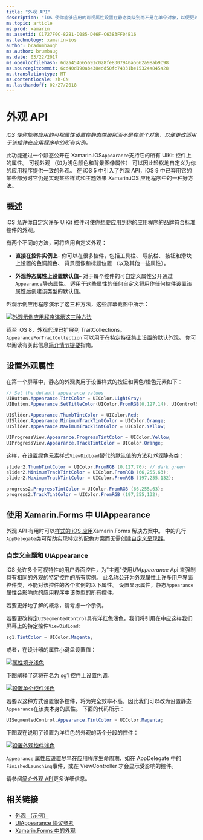 ```yaml
---
title: "外观 API"
description: "iOS 使你能够应用的可视属性设置在静态类级别而不是在单个对象，以便更改适用于该控件在应用程序中的所有实例。"
ms.topic: article
ms.prod: xamarin
ms.assetid: C1727F0C-82B1-D085-D46F-C6383FF04B16
ms.technology: xamarin-ios
author: bradumbaugh
ms.author: brumbaug
ms.date: 03/22/2017
ms.openlocfilehash: 6d2a454665691c028fe8307940a5662a98ab9c98
ms.sourcegitcommit: 6cd40d190abe38edd50fc74331be15324a845a28
ms.translationtype: MT
ms.contentlocale: zh-CN
ms.lasthandoff: 02/27/2018
---
```

# <a name="appearance-api"></a>外观 API

_iOS 使你能够应用的可视属性设置在静态类级别而不是在单个对象，以便更改适用于该控件在应用程序中的所有实例。_

此功能通过一个静态公开在 Xamarin.iOS`Appearance`支持它的所有 UIKit 控件上的属性。 可视外观 （如为浅色颜色和背景图像属性） 可以因此轻松地自定义为你的应用程序提供一致的外观。 在 iOS 5 中引入了外观 API，iOS 9 中已弃用它的某些部分时它仍是实现某些样式和主题效果 Xamarin.iOS 应用程序中的一种好方法。

## <a name="overview"></a>概述

iOS 允许你自定义许多 UIKit 控件可使你想要应用到你的应用程序的品牌符合标准控件的外观。

有两个不同的方法，可将应用自定义外观：

- **直接在控件实例上**– 你可以在很多控件，包括工具栏、 导航栏、 按钮和滑块上设置的色调颜色、 背景图像和标题位置 （以及其他一些属性）。

- **外观静态属性上设置默认值**– 对于每个控件的可自定义属性公开通过`Appearance`静态属性。 适用于这些属性的任何自定义将用作任何控件设置该属性后创建该类型的默认值。

外观示例应用程序演示了这三种方法，这些屏幕截图中所示：

 [ ![](introduction-to-the-appearance-api-images/appearance01.png "外观示例应用程序演示这三种方法")](introduction-to-the-appearance-api-images/appearance01.png)

截至 iOS 8，外观代理已扩展到 TraitCollections。
 `AppearanceForTraitCollection` 可以用于在特定特征集上设置的默认外观。 你可以阅读有关此信息[简介情节提要](~/ios/user-interface/storyboards/unified-storyboards.md)指南。


## <a name="setting-appearance-properties"></a>设置外观属性

在第一个屏幕中，静态的外观类用于设置样式的按钮和黄色/橙色元素如下：

```csharp
// Set the default appearance values
UIButton.Appearance.TintColor = UIColor.LightGray;
UIButton.Appearance.SetTitleColor(UIColor.FromRGB(0,127,14), UIControlState.Normal);

UISlider.Appearance.ThumbTintColor = UIColor.Red;
UISlider.Appearance.MinimumTrackTintColor = UIColor.Orange;
UISlider.Appearance.MaximumTrackTintColor = UIColor.Yellow;

UIProgressView.Appearance.ProgressTintColor = UIColor.Yellow;
UIProgressView.Appearance.TrackTintColor = UIColor.Orange;
```

这样，在设置绿色元素样式`ViewDidLoad`替代的默认值的方法和*外观*静态类：

```csharp
slider2.ThumbTintColor = UIColor.FromRGB (0,127,70); // dark green
slider2.MinimumTrackTintColor = UIColor.FromRGB (66,255,63);
slider2.MaximumTrackTintColor = UIColor.FromRGB (197,255,132);
```

```csharp
progress2.ProgressTintColor = UIColor.FromRGB (66,255,63);
progress2.TrackTintColor = UIColor.FromRGB (197,255,132);
```

## <a name="using-uiappearance-in-xamarinforms"></a>使用 Xamarin.Forms 中 UIAppearance

外观 API 有用时可以[样式的 iOS 应用](~/xamarin-forms/platform/ios/theme.md#uiappearance)Xamarin.Forms 解决方案中。 中的几行`AppDelegate`类可帮助实现特定的配色方案而无需创建[自定义呈现器](~/xamarin-forms/app-fundamentals/custom-renderer/index.md)。


### <a name="custom-themes-and-uiappearance"></a>自定义主题和 UIAppearance

iOS 允许多个可视特性的用户界面控件，为"主题"使用*UIAppearance* Api 来强制具有相同的外观的特定控件的所有实例。 此名称公开为外观属性上许多用户界面控件类，不能对该控件的各个实例的以下属性。 设置显示属性，静态`Appearance`属性会影响你的应用程序中该类型的所有控件。

若要更好地了解的概念，请考虑一个示例。

若要更改特定`UISegmentedControl`具有洋红色浅色，我们将引用在中应这样我们屏幕上的特定控件`ViewDidLoad`:

```csharp
sg1.TintColor = UIColor.Magenta;
```

或者，在设计器的属性小键盘设置值： 

[ ![](introduction-to-the-appearance-api-images/propertiespadtint.png "属性填充浅色")](introduction-to-the-appearance-api-images/propertiespadtint.png)

下图阐释了这将在名为 sg1 控件上设置色调。

 [ ![](introduction-to-the-appearance-api-images/image53.png "设置单个控件浅色")](introduction-to-the-appearance-api-images/image53.png)

若要以这种方式设置很多控件，将为完全效率不高，因此我们可以改为设置静态`Appearance`在该类本身的属性。 下面的代码所示：

```csharp
UISegmentedControl.Appearance.TintColor = UIColor.Magenta;
```

下图现在说明了设置为洋红色的外观的两个分段的控件：

 [ ![](introduction-to-the-appearance-api-images/image54.png "设置外观控件浅色")](introduction-to-the-appearance-api-images/image54.png)

`Appearance` 属性应设置尽早在应用程序生命周期，如在 AppDelegate 中的`FinishedLaunching`事件，或在 ViewController 才会显示受影响的控件。


请参阅[简介外观 API](~/ios/user-interface/ios-ui/introduction-to-the-appearance-api.md)更多详细信息。


## <a name="related-links"></a>相关链接

- [外观 （示例）](https://developer.xamarin.com/samples/monotouch/IntroToAppearance/)
- [UIAppearance 协议参考](https://developer.apple.com/library/ios/documentation/UIKit/Reference/UIAppearance_Protocol/)
- [Xamarin.Forms 中的外观](~/xamarin-forms/platform/ios/theme.md#uiappearance)

